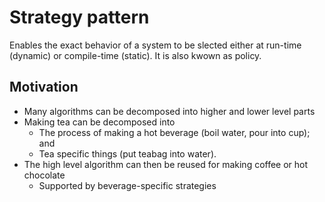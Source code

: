 # Strategy pattern
Enables the exact behavior of a system to be slected either at run-time (dynamic) or compile-time (static).
It is also kwown as policy.

## Motivation 
- Many algorithms can be decomposed into higher and lower level parts
- Making tea can be decomposed into 
    - The process of making a hot beverage (boil water, pour into cup); and
    - Tea specific things (put teabag into water).
- The high level algorithm can then be reused for making coffee or hot chocolate
    - Supported by beverage-specific strategies
